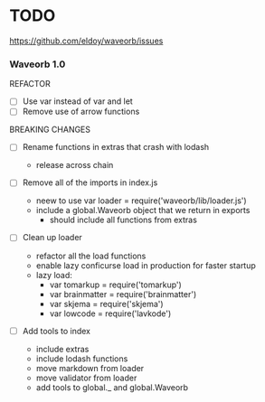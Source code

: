 # TODO

https://github.com/eldoy/waveorb/issues

### Waveorb 1.0

REFACTOR

- [ ] Use var instead of var and let
- [ ] Remove use of arrow functions

BREAKING CHANGES

- [ ] Rename functions in extras that crash with lodash
  - release across chain

- [ ] Remove all of the imports in index.js
  - neew to use var loader = require('waveorb/lib/loader.js')
  - include a global.Waveorb object that we return in exports
    - should include all functions from extras

- [ ] Clean up loader
  - refactor all the load functions
  - enable lazy conficurse load in production for faster startup
  - lazy load:
    - var tomarkup = require('tomarkup')
    - var brainmatter = require('brainmatter')
    - var skjema = require('skjema')
    - var lowcode = require('lavkode')

- [ ] Add tools to index
  - include extras
  - include lodash functions
  - move markdown from loader
  - move validator from loader
  - add tools to global._ and global.Waveorb
